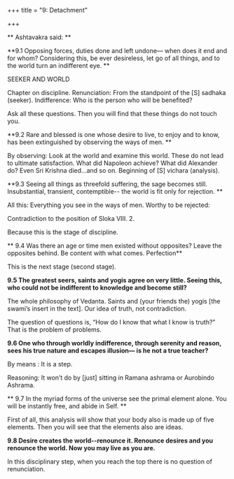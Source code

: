 +++
title = "9: Detachment"

+++

** Ashtavakra said: **

**9.1 Opposing forces, duties done and left undone— when does it end and for whom? Considering this,  be ever desireless, let go of all things, and to the world  turn  an indifferent eye. **

SEEKER AND WORLD

Chapter on discipline. Renunciation: From the standpoint of the [S] sadhaka (seeker). Indifference: Who is the person who will be benefited?

Ask all these questions. Then you will find that these things do not touch you.

**9.2 Rare and blessed is one whose desire to live, to enjoy and to know, has been extinguished by observing the ways of men. **

By observing:  Look at the world and examine this world.  These do not lead to ultimate satisfaction.  What did Napoleon achieve?  What did Alexander do? Even Sri Krishna died…and so on.  Beginning of [S] vichara (analysis).

**9.3 Seeing  all things as  threefold suffering, the sage becomes still. Insubstantial, transient,  contemptible-- the world  is fit only for rejection.  **

All this:  Everything you see in the ways of men.  Worthy to be rejected:

Contradiction to the position of Sloka VIII. 2.

Because this is the stage of discipline.

** 9.4 Was there an age or time men existed without opposites? Leave the opposites behind. Be content with what comes. Perfection**

This is the next stage (second stage).

**9.5 The greatest seers, saints and yogis agree on very little. Seeing this, who could not be indifferent to knowledge   and  become still?**

The whole philosophy of Vedanta. Saints and  (your friends the)  yogis  [the swami’s insert in the text]. Our idea of truth, not contradiction.

The question of questions is, “How do I know that what I know is truth?”  That is the problem of problems.

**9.6 One  who through worldly indifference, through serenity and reason, sees his true nature and escapes illusion— is he not a true  teacher?**

By means  : It is a step.

Reasoning: It won’t do by [just] sitting in Ramana ashrama or Aurobindo Ashrama.

** 9.7 In the myriad forms of the universe see the primal element alone. You will be instantly free, and abide  in Self. **

First of all, this analysis will show that your body also is made up of five elements.  Then you will see that the elements also are ideas.

**9.8 Desire creates  the world--renounce  it. Renounce desires and you renounce the world. Now you may live as you are.**

In this disciplinary step, when you reach the top there is no question of renunciation.



